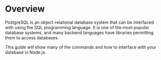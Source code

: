 # Overview

PostgreSQL is an object-relational database system that can be interfaced with using the SQL programming language. It is one of the most popular database systems, and many backend languages have libraries permitting them to access databases.

This guide will show many of the commands and how to interface with your database in Node.js.

